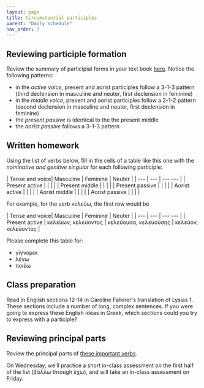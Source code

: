 ```yaml
---
layout: page
title: Circumstantial participles
parent: "Daily schedule"
nav_order: 7
---
```


## Reviewing participle formation

Review the summary of participial forms in your text book [here](https://hellenike.github.io/textbook/review/module3-review/grammar/).  Notice the following patterns:

- in the *active voice*, present and aorist participles follow a 3-1-3 pattern (third declension in masculine and neuter, first declension in feminine)
- in the *middle voice*, present and aorist participles follow a 2-1-2 pattern (second declension in masculine and neuter, first declension in feminine)
- the *present passive* is identical to the the present middle
- the *aorist passive* follows a 3-1-3 pattern


## Written homework

Using the list of verbs  below, fill in the cells of a table like this one with the *nominative and genitive singular* for each following participle:

| Tense and voice| Masculine | Feminine | Neuter |
| --- | --- | --- --- |
| Present active | | | |
| Present middle | | | |
| Present passive | | | |
| Aorist active | | | |
| Aorist middle | | | |
| Aorist passive | | | |

For example, for the verb κελεύω,  the first row would be

| Tense and voice| Masculine | Feminine | Neuter |
| --- | --- | --- --- |
| Present active | κελεύων, κελεύοντος  | κελεύουσα, κελευούσης | κελεῦον, κελεύοντος  |

Please complete this table for:

- γίγνομαι
- λέγω
- ποιέω


## Class preparation

Read in English sections 12-14 in Caroline Falkner's translation of Lysias 1.  These sections include a number of long, complex sentences.  If you were going to express these English ideas in Greek, which sections could you try to express with a participle?

## Reviewing principal parts

Review the principal parts of [these important verbs](https://hellenike.github.io/textbook/review/module1-review/vocabulary/).

On Wednesday, we'll practice a short in-class assessment on the first half of the list (βάλλω through ἔχω), and will take an in-class assessment on Friday.